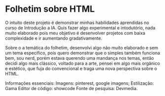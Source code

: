 # Folhetim sobre HTML
O intuito deste projeto é demonstrar minhas habilidades aprendidas no curso de Introdução a IA.
Quis fazer algo experimental e intodutório, nada muito elaborado pois meu objetivo é desenvolver projetos com baixa complexidade e ir aumentando gradativamente.

Sobre o a temática do folhetim, desenvolvi algo não muito elaborado e sem um tema específico, pois quero demonstrar que o simples também funciona bem, sou nerd, porém estava querendo uma mandança nos temas, então decidi algo mais clássico, voltado para a arte, pensei em algo mais orgânico e estético, que fuja do convencional e traga uma nova perspectiva sobre o HTML.

Informações essenciais:
Imagens: pinterest, google imagens;
Estilização: Gama
Editor de código: showcode
Fonte de pesquisa: Devmedia.

